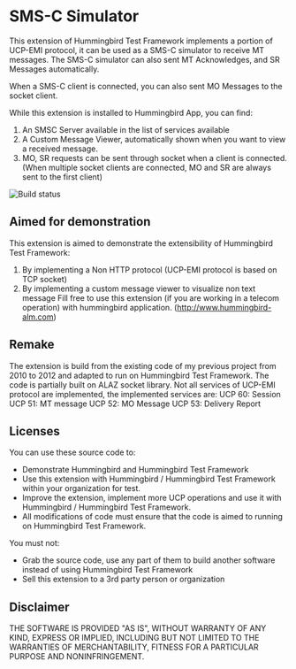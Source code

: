 # SMS-C Simulator

This extension of Hummingbird Test Framework implements a portion of UCP-EMI protocol, it can be used as a SMS-C simulator to receive MT messages.
The SMS-C simulator can also sent MT Acknowledges, and SR Messages automatically.

When a SMS-C client is connected, you can also sent MO Messages to the socket client.

While this extension is installed to Hummingbird App, you can find:
1. An SMSC Server available in the list of services available
2. A Custom Message Viewer, automatically shown when you want to view a received message.
3. MO, SR requests can be sent through socket when a client is connected. (When multiple socket clients are connected, MO and SR are always sent to the first client)

![Build status](https://hummingbird.visualstudio.com/_apis/public/build/definitions/e4481dd4-13a9-413a-bbc3-905032a1726a/13/badge)

## Aimed for demonstration
This extension is aimed to demonstrate the extensibility of Hummingbird Test Framework:
1. By implementing a Non HTTP protocol (UCP-EMI protocol is based on TCP socket)
2. By implementing a custom message viewer to visualize non text message
Fill free to use this extension (if you are working in a telecom operation) with hummingbird application. (http://www.hummingbird-alm.com)

## Remake
The extension is build from the existing code of my previous project from 2010 to 2012 and adapted to run on Hummingbird Test Framework. The code is partially built on ALAZ socket library. Not all services of UCP-EMI protocol are implemented, the implemented services are:
UCP 60: Session
UCP 51: MT message
UCP 52: MO Message
UCP 53: Delivery Report

## Licenses
You can use these source code to:
 - Demonstrate Hummingbird and Hummingbird Test Framework
 - Use this extension with Hummingbird / Hummingbird Test Framework within your organization for test.
 - Improve the extension, implement more UCP operations and use it with Hummingbird / Hummingbird Test Framework.
 - All modifications of code must ensure that the code is aimed to running on Hummingbird Test Framework.

 You must not:
 - Grab the source code, use any part of them to build another software instead of using Hummingbird Test Framework
 - Sell this extension to a 3rd party person or organization

## Disclaimer
THE SOFTWARE IS PROVIDED "AS IS", WITHOUT WARRANTY OF ANY KIND, EXPRESS OR IMPLIED, INCLUDING BUT NOT LIMITED TO THE WARRANTIES OF MERCHANTABILITY, FITNESS FOR A PARTICULAR PURPOSE AND NONINFRINGEMENT.
